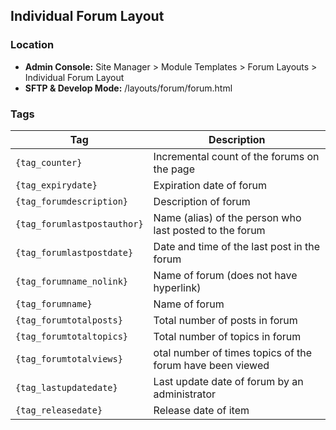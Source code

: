 ## Individual Forum Layout

### Location
* **Admin Console:** Site Manager > Module Templates > Forum Layouts > Individual Forum Layout
* **SFTP & Develop Mode:** /layouts/forum/forum.html

### Tags

Tag | Description
-------------- | -------------
`{tag_counter}` | Incremental count of the forums on the page
`{tag_expirydate}` | Expiration date of forum
`{tag_forumdescription}` | Description of forum
`{tag_forumlastpostauthor}` | Name (alias) of the person who last posted to the forum
`{tag_forumlastpostdate}` | Date and time of the last post in the forum
`{tag_forumname_nolink}` | Name of forum (does not have hyperlink)
`{tag_forumname}` | Name of forum
`{tag_forumtotalposts}` | Total number of posts in forum
`{tag_forumtotaltopics}` | Total number of topics in forum
`{tag_forumtotalviews}` | otal number of times topics of the forum have been viewed
`{tag_lastupdatedate}` | Last update date of forum by an administrator
`{tag_releasedate}` | Release date of item
